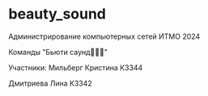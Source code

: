 # beauty_sound
Администрирование компьютерных сетей ИТМО 2024



Команды "Бьюти саунд💅💅💅"



Участники:
Мильберг Кристина К3344


Дмитриева Лина К3342
